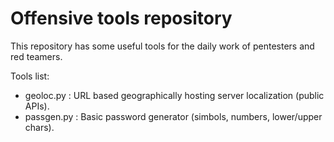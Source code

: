 # Offensive tools repository

This repository has some useful tools for the daily work of pentesters and red teamers.

Tools list:
- geoloc.py : URL based geographically hosting server localization (public APIs). 
- passgen.py   : Basic password generator (simbols, numbers, lower/upper chars).
